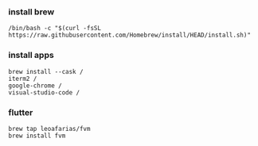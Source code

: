 ### install brew
	/bin/bash -c "$(curl -fsSL https://raw.githubusercontent.com/Homebrew/install/HEAD/install.sh)"


### install apps
	brew install --cask /
	iterm2 /
	google-chrome /
	visual-studio-code /

 ### flutter
 	brew tap leoafarias/fvm
	brew install fvm
